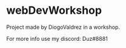 # webDevWorkshop
Project made by DiogoValdrez in a workshop.

For more info use my discord: Duz#8881
